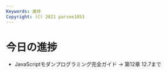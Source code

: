 ```yaml
---
Keywords: 進捗
Copyright: (C) 2021 parsee1053
---
```


# 今日の進捗
* JavaScriptモダンプログラミング完全ガイド → 第12章 12.7まで
